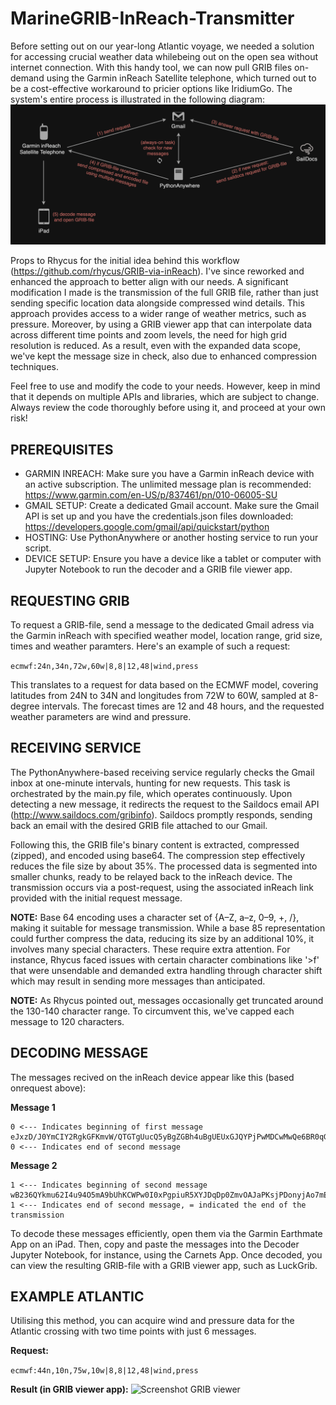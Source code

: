 # MarineGRIB-InReach-Transmitter

Before setting out on our year-long Atlantic voyage, we needed a solution for accessing crucial weather data whilebeing out on the open sea without internet connection. With this handy tool, we can now pull GRIB files on-demand using the Garmin inReach Satellite telephone, which turned out to be a cost-effective workaround to pricier options like IridiumGo. The system's entire process is illustrated in the following diagram:
![Workflow](images/workflow_diagram.jpg)

Props to Rhycus for the initial idea behind this workflow (https://github.com/rhycus/GRIB-via-inReach). I've since reworked and enhanced the approach to better align with our needs. A significant modification I made is the transmission of the full GRIB file, rather than just sending specific location data alongside compressed wind details. This approach provides access to a wider range of weather metrics, such as pressure. Moreover, by using a GRIB viewer app that can interpolate data across different time points and zoom levels, the need for high grid resolution is reduced. As a result, even with the expanded data scope, we've kept the message size in check, also due to enhanced compression techniques.

Feel free to use and modify the code to your needs. However, keep in mind that it depends on multiple APIs and libraries, which are subject to change. Always review the code thoroughly before using it, and proceed at your own risk!


## PREREQUISITES

- GARMIN INREACH: Make sure you have a Garmin inReach device with an active subscription. The unlimited message plan is recommended: https://www.garmin.com/en-US/p/837461/pn/010-06005-SU
- GMAIL SETUP: Create a dedicated Gmail account. Make sure the Gmail API is set up and you have the credentials.json files downloaded: https://developers.google.com/gmail/api/quickstart/python
- HOSTING: Use PythonAnywhere or another hosting service to run your script.
- DEVICE SETUP: Ensure you have a device like a tablet or computer with Jupyter Notebook to run the decoder and a GRIB file viewer app.


## REQUESTING GRIB

To request a GRIB-file, send a message to the dedicated Gmail adress via the Garmin inReach with specified weather model, location range, grid size, times and weather paramters. Here's an example of such a request:

```ecmwf:24n,34n,72w,60w|8,8|12,48|wind,press```

This translates to a request for data based on the ECMWF model, covering latitudes from 24N to 34N and longitudes from 72W to 60W, sampled at 8-degree intervals. The forecast times are 12 and 48 hours, and the requested weather parameters are wind and pressure.


## RECEIVING SERVICE

The PythonAnywhere-based receiving service regularly checks the Gmail inbox at one-minute intervals, hunting for new requests. This task is orchestrated by the main.py file, which operates continuously. Upon detecting a new message, it redirects the request to the Saildocs email API (http://www.saildocs.com/gribinfo). Saildocs promptly responds, sending back an email with the desired GRIB file attached to our Gmail. 

Following this, the GRIB file's binary content is extracted, compressed (zipped), and encoded using base64. The compression step effectively reduces the file size by about 35%. The processed data is segmented into smaller chunks, ready to be relayed back to the inReach device. The transmission occurs via a post-request, using the associated inReach link provided with the initial request message.


**NOTE:** Base 64 encoding uses a character set of {A–Z, a–z, 0–9, +, /}, making it suitable for message transmission. While a base 85 representation could further compress the data, reducing its size by an additional 10%, it involves many special characters. These require extra attention. For instance, Rhycus faced issues with certain character combinations like '>f' that were unsendable and demanded extra handling through character shift which may result in sending more messages than anticipated.

**NOTE:** As Rhycus pointed out, messages occasionally get truncated around the 130-140 character range. To circumvent this, we've capped each message to 120 characters.


## DECODING MESSAGE

The messages recived on the inReach device appear like this (based onrequest above):

**Message 1**
```
0 <--- Indicates beginning of first message
eJxzD/J0YmCIY2RgkGFKmvW/QTGTgUucQ5yBgZGBh4uBgUEUxGJQYPjPwMDCwMwQe6BR0qGBYY5Dw+4GeQd5BwcGMBBjYWA45Fx+jV3uZOtdi80Mdvu4FcyB
0 <--- Indicates end of second message
```

**Message 2**
```
1 <--- Indicates beginning of second message
wB236QYkmu62I4u94O5mA9bUhKCWPw0I0xPgpiuR5XYJDqDp0ZmvOAJaPKsjPDonyjAo7mEgYD4JroeYr1/FoZPsla2rF7Zisi3DUrD5AIClUBs=
1 <--- Indicates end of second message, = indicated the end of the transmission
```

To decode these messages efficiently, open them via the Garmin Earthmate App on an iPad. Then, copy and paste the messages into the Decoder Jupyter Notebook, for instance, using the Carnets App. Once decoded, you can view the resulting GRIB-file with a GRIB viewer app, such as LuckGrib.


## EXAMPLE ATLANTIC
Utilising this method, you can acquire wind and pressure data for the Atlantic crossing with two time points with just 6 messages.

**Request:**

```ecmwf:44n,10n,75w,10w|8,8|12,48|wind,press```


**Result (in GRIB viewer app):**
![Screenshot GRIB viewer](images/screenshot_grib_viewer.jpg)

